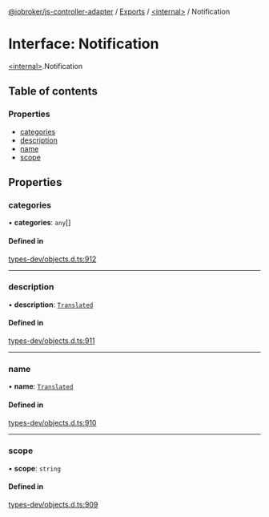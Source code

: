 [@iobroker/js-controller-adapter](../README.md) / [Exports](../modules.md) / [\<internal\>](../modules/internal_.md) / Notification

# Interface: Notification

[\<internal\>](../modules/internal_.md).Notification

## Table of contents

### Properties

- [categories](internal_.Notification.md#categories)
- [description](internal_.Notification.md#description)
- [name](internal_.Notification.md#name)
- [scope](internal_.Notification.md#scope)

## Properties

### categories

• **categories**: `any`[]

#### Defined in

[types-dev/objects.d.ts:912](https://github.com/ioBroker/ioBroker.js-controller/blob/ea40ee4f/packages/types-dev/objects.d.ts#L912)

___

### description

• **description**: [`Translated`](../modules/internal_.md#translated)

#### Defined in

[types-dev/objects.d.ts:911](https://github.com/ioBroker/ioBroker.js-controller/blob/ea40ee4f/packages/types-dev/objects.d.ts#L911)

___

### name

• **name**: [`Translated`](../modules/internal_.md#translated)

#### Defined in

[types-dev/objects.d.ts:910](https://github.com/ioBroker/ioBroker.js-controller/blob/ea40ee4f/packages/types-dev/objects.d.ts#L910)

___

### scope

• **scope**: `string`

#### Defined in

[types-dev/objects.d.ts:909](https://github.com/ioBroker/ioBroker.js-controller/blob/ea40ee4f/packages/types-dev/objects.d.ts#L909)
